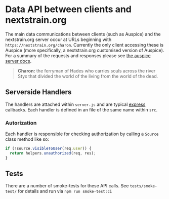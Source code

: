 # Data API between clients and nextstrain.org

The main data communications between clients (such as Auspice) and the nextstrain.org server occur at URLs beginning with `https://nextstrain.org/charon`.
Currently the only client accessing these is Auspice (more specifically, a nextstrain.org customised version of Auspice).
For a summary of the requests and responses please see [the auspice server docs](https://docs.nextstrain.org/projects/auspice/en/stable/server/api.html).

> **Charon:** the ferryman of Hades who carries souls across the river Styx that divided the world of the living from the world of the dead. 

## Serverside Handlers

The handlers are attached within `server.js` and are typical [express](https://expressjs.com/en/api.html) callbacks.
Each handler is defined in an file of the same name within `src`.


### Autorization

Each handler is responsible for checking authorization by calling a `Source` class method like so:
```js
if (!source.visibleToUser(req.user)) {
  return helpers.unauthorized(req, res);
}
```

## Tests

There are a number of smoke-tests for these API calls.
See `tests/smoke-test/` for details and run via `npm run smoke-test:ci`
